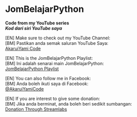 # JomBelajarPython

**Code from my YouTube series**\
_**Kod dari siri YouTube saya**_

[EN] Make sure to check out my YouTube Channel:\
[BM] Pastikan anda semak saluran YouTube Saya:\
[AkaruiYami Code](https://www.youtube.com/channel/UCS_MEhU_i7IEJxF_alaztzw)

[EN] This is the JomBelajarPython Playlist:\
[BM] Ini adalah senarai main JomBelajarPython:\
[JomBelajarPython Playlist](https://www.youtube.com/watch?v=drvLCq18tYI&list=PLMzyOn0orr7xsBBkWcLykORswhq1SDyJg)

[EN] You can also follow me in Facebook:\
[BM] Anda boleh ikuti saya di Facebook:\
[@AkaruiYamiCode](https://www.facebook.com/AkaruiYamiCode)

[EN] If you are interest to give some donation:\
[BM] Jika anda berminat, anda boleh beri sedikit sumbangan:\
[Donation Through Streamlabs](https://streamlabs.com/akaruiyamicode)
